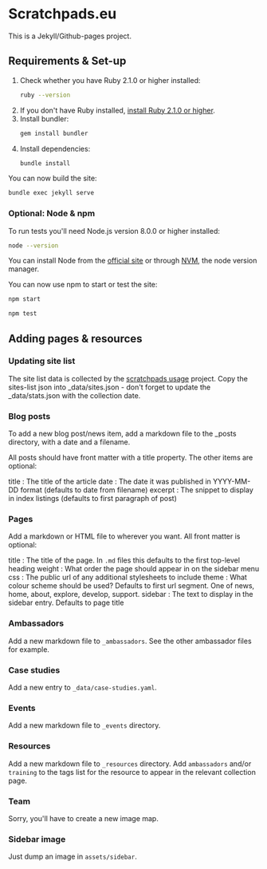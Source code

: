 # Scratchpads.eu

This is a Jekyll/Github-pages project.

## Requirements & Set-up

1. Check whether you have Ruby 2.1.0 or higher installed:
   ```bash
   ruby --version
   ```
2. If you don't have Ruby installed, [install Ruby 2.1.0 or higher](https://www.ruby-lang.org/en/downloads/).
3. Install bundler:
   ```bash
   gem install bundler
   ```
4. Install dependencies:
   ```bash
   bundle install
   ```

You can now build the site:

```bash
bundle exec jekyll serve
```

### Optional: Node & npm

To run tests you'll need Node.js version 8.0.0 or higher installed:

```bash
node --version
```

You can install Node from the [official site](https://nodejs.org/en/) or through [NVM](https://github.com/creationix/nvm),
the node version manager.

You can now use npm to start or test the site:

```bash
npm start

npm test
```

## Adding pages & resources

### Updating site list

The site list data is collected by the [scratchpads usage](https://github.com/NaturalHistoryMuseum/scratchpads-usage) project. Copy the sites-list json into _data/sites.json - don't
forget to update the _data/stats.json with the collection date.

### Blog posts

To add a new blog post/news item, add a markdown file to the _posts directory, with a date and a filename.

All posts should have front matter with a title property. The other items are optional:

title
: The title of the article
date
: The date it was published in YYYY-MM-DD format (defaults to date from filename)
excerpt
: The snippet to display in index listings (defaults to first paragraph of post)

### Pages

Add a markdown or HTML file to wherever you want. All front matter is optional:

title
: The title of the page. In `.md` files this defaults to the first top-level heading
weight
: What order the page should appear in on the sidebar menu
css
: The public url of any additional stylesheets to include
theme
: What colour scheme should be used? Defaults to first url segment. One of news, home, about, explore, develop, support.
sidebar
: The text to display in the sidebar entry. Defaults to page title

### Ambassadors

Add a new markdown file to `_ambassadors`. See the other ambassador files for example.

### Case studies

Add a new entry to `_data/case-studies.yaml`.

### Events

Add a new markdown file to `_events` directory.

### Resources

Add a new markdown file to `_resources` directory. Add `ambassadors` and/or `training` to the tags list for
the resource to appear in the relevant collection page.

### Team

Sorry, you'll have to create a new image map.

### Sidebar image

Just dump an image in `assets/sidebar`.
